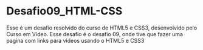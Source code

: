 # Desafio09_HTML-CSS
Esse é um desafio resolvido do curso de HTML5 e CSS3, desenvolvido pelo Curso em Vídeo. Esse desafio é o desafio 09, onde tive que fazer uma pagina com links para vídeos usando o HTML5 e CSS3
